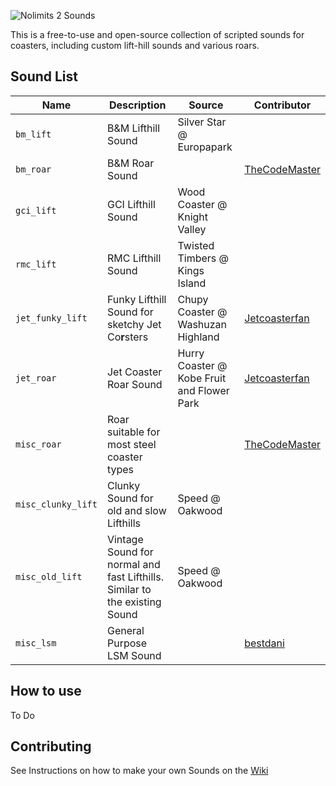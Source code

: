 ![Nolimits 2 Sounds](https://i.imgur.com/oy2bPhU.png)

This is a free-to-use and open-source collection of scripted sounds for coasters, including custom lift-hill sounds and various roars.

## Sound List

| Name | Description | Source | Contributor |
| ---- | ----------- | ------ | ----------- |
| `bm_lift` | B&M Lifthill Sound | Silver Star @ Europapark | |
| `bm_roar`| B&M Roar Sound | | [TheCodeMaster](https://nolimitscentral.com/account/thecodemaster) |
| `gci_lift` | GCI Lifthill Sound | Wood Coaster @ Knight Valley | |
| `rmc_lift` | RMC Lifthill Sound | Twisted Timbers @ Kings Island | |
| `jet_funky_lift`| Funky Lifthill Sound for sketchy Jet Co**r**sters | Chupy Coaster @ Washuzan Highland | [Jetcoasterfan](https://nolimitscentral.com/account/jetcoasterfan) |
| `jet_roar` | Jet Coaster Roar Sound | Hurry Coaster @ Kobe Fruit and Flower Park | [Jetcoasterfan](https://nolimitscentral.com/account/jetcoasterfan) |
| `misc_roar` | Roar suitable for most steel coaster types | | [TheCodeMaster](https://nolimitscentral.com/account/thecodemaster) |
| `misc_clunky_lift` | Clunky Sound for old and slow Lifthills | Speed @ Oakwood | |
| `misc_old_lift` | Vintage Sound for normal and fast Lifthills. Similar to the existing Sound | Speed @ Oakwood | |
| `misc_lsm` | General Purpose LSM Sound | | [bestdani](https://nolimitscentral.com/account/bestdani) |

## How to use

To Do

## Contributing

See Instructions on how to make your own Sounds on the [Wiki](https://github.com/Emonadeo/Nolimits2Sounds/wiki)
